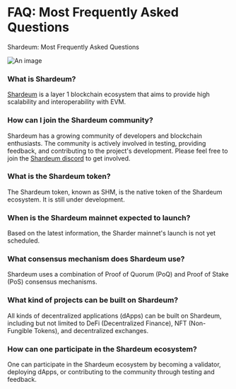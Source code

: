 # FAQ: Most Frequently Asked Questions

Shardeum: Most Frequently Asked Questions

![An image](/shardeum-faq.svg)

### What is Shardeum? 
[Shardeum](https://shardeum.org/) is a layer 1 blockchain ecosystem that aims to provide high scalability and interoperability with EVM.

### How can I join the Shardeum community?
Shardeum has a growing community of developers and blockchain enthusiasts. The community is actively involved in testing, providing feedback, and contributing to the project's development. Please feel free to join the [Shardeum discord](https://discord.com/invite/shardeum) to get involved.

### What is the Shardeum token? 
The Shardeum token, known as SHM, is the native token of the Shardeum ecosystem. It is still under development.

### When is the Shardeum mainnet expected to launch? 
Based on the latest information, the Sharder mainnet's launch is not yet scheduled.

### What consensus mechanism does Shardeum use? 
Shardeum uses a combination of Proof of Quorum (PoQ) and Proof of Stake (PoS) consensus mechanisms.

### What kind of projects can be built on Shardeum? 
All kinds of decentralized applications (dApps) can be built on Shardeum, including but not limited to DeFi (Decentralized Finance), NFT (Non-Fungible Tokens), and decentralized exchanges.

### How can one participate in the Shardeum ecosystem? 
One can participate in the Shardeum ecosystem by becoming a validator, deploying dApps, or contributing to the community through testing and feedback.
